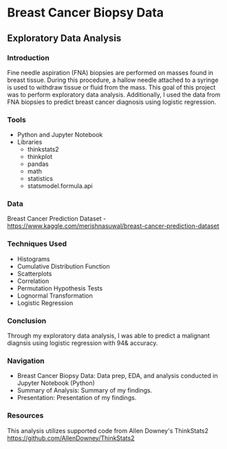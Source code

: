 # Breast Cancer Biopsy Data
## Exploratory Data Analysis

### Introduction
Fine needle aspiration (FNA) biopsies are performed on masses found in breast tissue. During this procedure, a hallow needle attached to a syringe is used to withdraw tissue or fluid from the mass. This goal of this project was to perform exploratory data analysis. Additionally, I used the data from FNA biopsies to predict breast cancer diagnosis using logistic regression.

### Tools
* Python and Jupyter Notebook 
* Libraries
  * thinkstats2
  * thinkplot
  * pandas
  * math
  * statistics
  * statsmodel.formula.api

### Data
Breast Cancer Prediction Dataset - https://www.kaggle.com/merishnasuwal/breast-cancer-prediction-dataset

### Techniques Used
* Histograms
* Cumulative Distribution Function
* Scatterplots
* Correlation
* Permutation Hypothesis Tests
* Lognormal Transformation
* Logistic Regression

### Conclusion
Through my exploratory data analysis, I was able to predict a malignant diagnsis using logistic regression with 94& accuracy. 

### Navigation
* Breast Cancer Biopsy Data: Data prep, EDA, and analysis conducted in Jupyter Notebook (Python) 
* Summary of Analysis: Summary of my findings. 
* Presentation: Presentation of my findings.

### Resources
This analysis utilizes supported code from Allen Downey's ThinkStats2 https://github.com/AllenDowney/ThinkStats2
